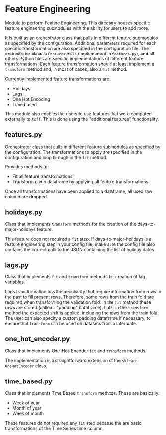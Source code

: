 # Feature Engineering

Module to perform Feature Engineering. This directory houses specific feature engineering submodules with the ability for users to add more.

It is built as an orchestrator class that pulls in different feature submodules as specified by the configuration. Additional parameters required for each specific transformation are also specified in the configuration file. The orchestrator class is `FeaturesUtils` (implemented in `features.py`), and all others Python files are specific implementations of different feature transformations. Each feature transformation should at least implement a `transform` method and, in most of cases, also a `fit` method.

Currently implemented feature transformations are:

- Holidays
- Lags
- One Hot Encoding
- Time based

This module also enables the users to use features that were computed externally to `tsff`. This is done using the "additional features" functionality.

## features.py

Orchestrator class that pulls in different feature submodules as specified by the configuration. The transformations to apply are specified in the configuration and loop through in the `fit` method.

Provides methods to:

- Fit all feature transformations
- Transform given dataframe by applying all feature transformations

Once all transformations have been applied to a dataframe, all used raw column are dropped.

## holidays.py

Class that implements `transform` methods for the creation of the days-to-major-holidays feature.

This feature does not required a `fit` step. If days-to-major-holidays is a feature engineering step in your config file, make sure the config file also contains the correct path to the JSON containing the list of holiday dates.

## lags.py

Class that implements `fit` and `transform` methods for creation of lag variables.

Lags transformation has the peculiarity that require information from rows in the past to fill present rows. Therefore, some rows from the train fold are required when transforming the validation fold. In the `fit` method these rows are stored (called a "padding" dataframe). Later in the `transform` method the expected shift is applied, including the rows from the train fold. The user can also specify a custom padding dataframe if necessary, to ensure that `transform` can be used on datasets from a later date.

## one_hot_encoder.py

Class that implements One-Hot-Encoder `fit` and `transform` methods.

The implementation is a straightforward extension of the `sklearn` `OneHotEncoder` class.

## time_based.py

Class that implements Time Based `transform` methods. These are basically:

- Week of year
- Month of year
- Week of month

These features do not required any `fit` step because the are basic transformations of the Time Series time column.
